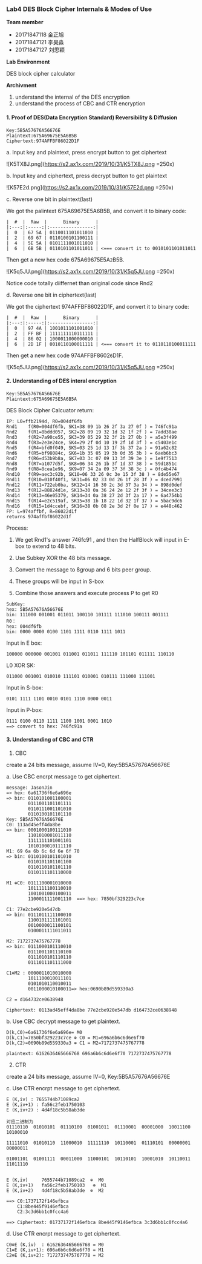 ### Lab4 DES Block Cipher Internals & Modes of Use
**Team member**

+ 20171847118 金正旭
+ 20171847121 李昊淼
+ 20171847127 刘思颖

**Lab Environment**

DES block cipher calculator

**Archivment**

1. understand the internal of the DES encryption
2. understand the process of CBC and CTR encryption

#### 1. Proof of DES(Data Encryption Standard) Reversibility & Diffusion
```
Key:5B5A57676A56676E
Plaintext:675A69675E5A6B5B
Ciphertext:974AFFBF86022D1F
```
a. Input key and plaintext, press encrypt button to get ciphertext

![K5TX8J.png](https://s2.ax1x.com/2019/10/31/K5TX8J.png =250x)

b. Input key and ciphertext, press decrypt button to get plaintext

![K57E2d.png](https://s2.ax1x.com/2019/10/31/K57E2d.png =250x)

c. Reverse one bit in plaintext(last)

We got the palintext 675A69675E5A6B5B, and convert it to binary code:
```
|  #  |  Raw  |      Binary      |
|:---:|:-----:|:----------------:|
|  0  | 67 5A | 0110011101011010 |
|  2  | 69 67 | 0110100101100111 |
|  4  | 5E 5A | 0101111001011010 |
|  6  | 6B 5B | 0110101101011011 | <=== convert it to 0010101101011011
```
Then get a new hex code 675A69675E5A`2`B5B.

![K5q5JU.png](https://s2.ax1x.com/2019/10/31/K5q5JU.png =250x)

Notice code totally diiffernet than original code since Rnd2

d. Reverse one bit in ciphertext(last)

We got the ciphertext 974AFFBF86022D1F, and convert it to binary code:
```
|  #  |  Raw  |      Binary      |
|:---:|:-----:|:----------------:|
|  0  | 97 4A | 1001011101001010 |
|  2  | FF BF | 1111111110111111 |
|  4  | 86 02 | 1000011000000010 |
|  6  | 2D 1F | 0010110100011111 | <=== convert it to 0110110100011111
```
Then get a new hex code 974AFFBF8602`6`D1F.

![K5q5JU.png](https://s2.ax1x.com/2019/10/31/K5q5JU.png =250x)

#### 2. Understanding of DES interal encryption
```
Key:5B5A57676A56676E
Plaintext:675A69675E5A6B5A
```
DES Block Cipher Calcuator return:
```
IP:	L0=ffb2194d, R0=004df6fb
Rnd1	f(R0=004df6fb, SK1=38 09 1b 26 2f 3a 27 0f ) = 746fc91a
Rnd2	f(R1=8bddd057, SK2=28 09 19 32 1d 32 1f 2f ) = 7add38ae
Rnd3	f(R2=7a90ce55, SK3=39 05 29 32 3f 2b 27 0b ) = a5e3f499
Rnd4	f(R3=2e3e24ce, SK4=29 2f 0d 10 19 2f 1d 3f ) = c5403e1c
Rnd5	f(R4=bfd0f049, SK5=03 25 1d 13 1f 3b 37 2a ) = 91a62c82
Rnd6	f(R5=bf98084c, SK6=1b 35 05 19 3b 0d 35 3b ) = 6aeb6bc3
Rnd7	f(R6=d53b9b8a, SK7=03 3c 07 09 13 3f 39 3e ) = 1e9f7513
Rnd8	f(R7=a1077d5f, SK8=06 34 26 1b 3f 1d 37 38 ) = 59d1851c
Rnd9	f(R8=8cea1e96, SK9=07 34 2a 09 37 3f 38 3c ) = 0fc4b474
Rnd10	f(R9=aec3c92b, SK10=06 33 26 0c 3e 15 3f 38 ) = 8de55e67
Rnd11	f(R10=010f40f1, SK11=06 02 33 0d 26 1f 28 3f ) = dced7991
Rnd12	f(R11=722eb0ba, SK12=14 16 30 2c 3d 37 3a 34 ) = 898d0def
Rnd13	f(R12=88824d1e, SK13=30 0a 36 24 2e 12 2f 3f ) = 34cee3c3
Rnd14	f(R13=46e05379, SK14=34 0a 38 27 2d 3f 2a 17 ) = 6a4754b1
Rnd15	f(R14=e2c519af, SK15=38 1b 18 22 1d 32 1f 37 ) = 5bac9dc6
Rnd16	f(R15=1d4ccebf, SK16=38 0b 08 2e 3d 2f 0e 17 ) = e448c462
FP:	L=974affbf, R=86022d1f
returns 974affbf86022d1f
```
Process:

1. We get Rnd1's answer 746fc91 , and then the HalfBlock will input in E-box to extend to 48 bits.

2. Use Subkey XOR the 48 bits message.

3. Convert the message to 8group and 6 bits peer group.

4. These groups will be input in S-box

5. Combine those answers and execute process P to get R0
```
SubKey:
hex: 5B5A57676A56676E
bin: 111000 001001 011011 100110 101111 111010 100111 001111
R0：
hex: 004df6fb
bin: 0000 0000 0100 1101 1111 0110 1111 1011
```

Input in E box:
```
100000 000000 001001 011001 011011 111110 101101 011111 110110
```

L0 XOR SK:
```
011000 001001 010010 111101 010001 010111 111000 111001
```

Input in S-box:
```
0101 1111 1101 0010 0101 1110 0000 0011
```

Input in P-box:
```
0111 0100 0110 1111 1100 1001 0001 1010
==> convert to hex: 746fc91a
```

#### 3. Understanding of CBC and CTR
1. CBC

create a 24 bits message, assume IV=0, Key:5B5A57676A56676E

a. Use CBC encrpt message to get ciphertext.
```
message: JasonJin
=> hex: 6a61736f6e6a696e
=> bin: 0110101001100001
      	0111001101101111
      	0110111001101010
      	0110100101101110
Key: 5B5A57676A56676E
C0: 113ad45eff4da8be
=> bin: 0001000100111010
        1101010001011110
        1111111101001101
        1010100010111110
M1: 69 6a 6b 6c 6d 6e 6f 70
=> bin: 0110100101101010
        0110101101101100
        0110110101101110
        0110111101110000

M1 ⊕C0: 0111100001010000
        1011111100110010
        1001001000100011
        1100011111001110  ==> hex: 7850bf329223c7ce

C1: 77e2cbe920e547db
=> bin: 0111011111100010
        1100101111101001
        0010000011100101
        0100011111011011

M2: 7172737475767778
=> bin: 0111000101110010
        0111001101110100
        0111010101110110
        0111011101111000

C1⊕M2 : 0000011010010000
        1011100010011101
        0101010110010011
        0011000010100011=> hex:0690b89d559330a3

C2 = d164732ce0638948

Ciphertext: 0113ad45eff4da8be 77e2cbe920e547db d164732ce0638948
```

b. Use CBC decrypt message to get plaintext.
```
D(k,C0)=6a61736f6e6a696e= M0
D(k,C1)=7850bf329223c7ce ⊕ C0 = M1=696a6b6c6d6e6f70
D(k,C2)=0690b89d559330a3 ⊕ C1 = M2=7172737475767778

plaintext: 6162636465666768 696a6b6c6d6e6f70 7172737475767778
```
2. CTR

create a 24 bits message, assume IV=0, Key:5B5A57676A56676E


c. Use CTR encrpt message to get ciphertext.
```
E (K,iv) : 7655744b71089ca2
E (K,iv+1) : fa56c2feb1750103
E (K,iv+2) : 4d4f18c5b58ab3de

对应二进制为
01110110  01010101  01110100  01001011  01110001  00001000  10011100  10100010

11111010  01010110  11000010  11111110	10110001  01110101  00000001  00000011

01001101  01001111  00011000  11000101  10110101  10001010  10110011  11011110


E (K,iv)     7655744b71089ca2  ⊕  M0
E (K,iv+1)   fa56c2feb1750103   ⊕  M1
E (K,iv+2)   4d4f18c5b58ab3de  ⊕  M2

==> C0:1737172f146efbca
    C1:8be445f9146efbca
    C2:3c3d6bb1c0fcc4a6

==> Ciphertext: 01737172f146efbca 8be445f9146efbca 3c3d6bb1c0fcc4a6
```
d. Use CTR encrpt message to get ciphertext.
```
C0⊕E (K,iv)  : 6162636465666768 = M0
C1⊕E (K,iv+1): 696a6b6c6d6e6f70 = M1
C2⊕E (K,iv+2): 7172737475767778 = M2
```
